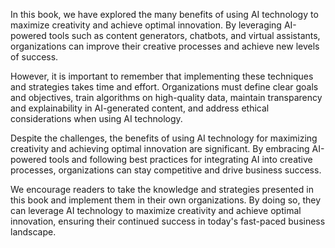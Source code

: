 
In this book, we have explored the many benefits of using AI technology to maximize creativity and achieve optimal innovation. By leveraging AI-powered tools such as content generators, chatbots, and virtual assistants, organizations can improve their creative processes and achieve new levels of success.

However, it is important to remember that implementing these techniques and strategies takes time and effort. Organizations must define clear goals and objectives, train algorithms on high-quality data, maintain transparency and explainability in AI-generated content, and address ethical considerations when using AI technology.

Despite the challenges, the benefits of using AI technology for maximizing creativity and achieving optimal innovation are significant. By embracing AI-powered tools and following best practices for integrating AI into creative processes, organizations can stay competitive and drive business success.

We encourage readers to take the knowledge and strategies presented in this book and implement them in their own organizations. By doing so, they can leverage AI technology to maximize creativity and achieve optimal innovation, ensuring their continued success in today's fast-paced business landscape.
